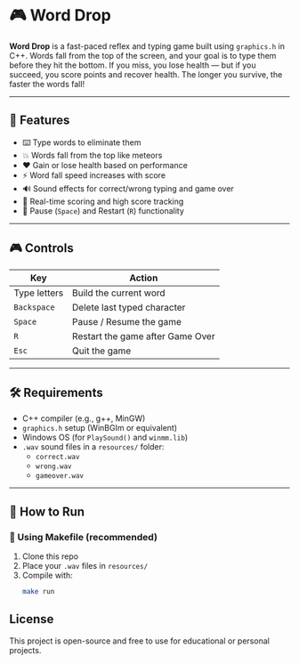 # 🎮 Word Drop

**Word Drop** is a fast-paced reflex and typing game built using `graphics.h` in C++. Words fall from the top of the screen, and your goal is to type them before they hit the bottom. If you miss, you lose health — but if you succeed, you score points and recover health. The longer you survive, the faster the words fall!

---

## 🧠 Features

- ⌨️ Type words to eliminate them
- 💥 Words fall from the top like meteors
- ❤️ Gain or lose health based on performance
- ⚡ Word fall speed increases with score
- 🔊 Sound effects for correct/wrong typing and game over
- 🎯 Real-time scoring and high score tracking
- 🛑 Pause (`Space`) and Restart (`R`) functionality

---

## 🎮 Controls

| Key                  | Action                          |
|----------------------|---------------------------------|
| Type letters         | Build the current word          |
| `Backspace`          | Delete last typed character     |
| `Space`              | Pause / Resume the game         |
| `R`                  | Restart the game after Game Over|
| `Esc`                | Quit the game                   |

---

## 🛠 Requirements

- C++ compiler (e.g., g++, MinGW)
- `graphics.h` setup (WinBGIm or equivalent)
- Windows OS (for `PlaySound()` and `winmm.lib`)
- `.wav` sound files in a `resources/` folder:
  - `correct.wav`
  - `wrong.wav`
  - `gameover.wav`

---

## 🚀 How to Run

### 🔧 Using Makefile (recommended)

1. Clone this repo
2. Place your `.wav` files in `resources/`
3. Compile with:
   ```bash
   make run

## License
This project is open-source and free to use for educational or personal projects.

